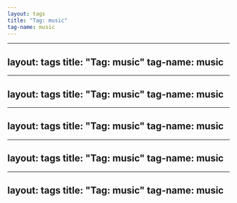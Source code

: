 ```yaml
---
layout: tags
title: "Tag: music"
tag-name: music
---
```

---
layout: tags
title: "Tag: music"
tag-name: music
---
---
layout: tags
title: "Tag: music"
tag-name: music
---
---
layout: tags
title: "Tag: music"
tag-name: music
---
---
layout: tags
title: "Tag: music"
tag-name: music
---
---
layout: tags
title: "Tag: music"
tag-name: music
---
